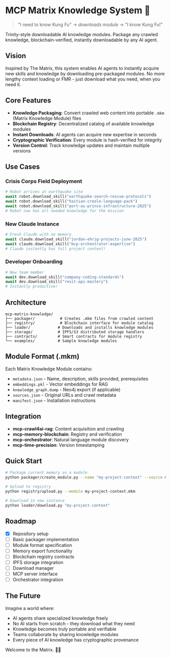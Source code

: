 # MCP Matrix Knowledge System 🥋

> "I need to know Kung Fu" → *downloads module* → "I know Kung Fu!"

Trinity-style downloadable AI knowledge modules. Package any crawled knowledge, blockchain-verified, instantly downloadable by any AI agent.

## Vision

Inspired by The Matrix, this system enables AI agents to instantly acquire new skills and knowledge by downloading pre-packaged modules. No more lengthy context loading or FMR - just download what you need, when you need it.

## Core Features

- **Knowledge Packaging**: Convert crawled web content into portable `.mkm` (Matrix Knowledge Module) files
- **Blockchain Registry**: Decentralized catalog of available knowledge modules
- **Instant Downloads**: AI agents can acquire new expertise in seconds
- **Cryptographic Verification**: Every module is hash-verified for integrity
- **Version Control**: Track knowledge updates and maintain multiple versions

## Use Cases

### Crisis Corps Field Deployment
```python
# Robot arrives at earthquake site
await robot.download_skill("earthquake-search-rescue-protocols")
await robot.download_skill("haitian-creole-language-pack")  
await robot.download_skill("port-au-prince-infrastructure-2025")
# Robot now has all needed knowledge for the mission
```

### New Claude Instance
```python
# Fresh Claude with no memory
await claude.download_skill("jordan-ehrig-projects-june-2025")
await claude.download_skill("mcp-orchestrator-expertise")
# Claude instantly has full project context!
```

### Developer Onboarding
```python
# New team member
await dev.download_skill("company-coding-standards")
await dev.download_skill("revit-api-mastery")
# Instantly productive!
```

## Architecture

```
mcp-matrix-knowledge/
├── packager/           # Creates .mkm files from crawled content
├── registry/           # Blockchain interface for module catalog
├── loader/            # Downloads and installs knowledge modules
├── storage/           # IPFS/S3 distributed storage handlers
├── contracts/         # Smart contracts for module registry
└── examples/          # Sample knowledge modules
```

## Module Format (.mkm)

Each Matrix Knowledge Module contains:
- `metadata.json` - Name, description, skills provided, prerequisites
- `embeddings.pkl` - Vector embeddings for RAG
- `knowledge_graph.dump` - Neo4j export (if applicable)
- `sources.json` - Original URLs and crawl metadata
- `manifest.json` - Installation instructions

## Integration

- **mcp-crawl4ai-rag**: Content acquisition and crawling
- **mcp-memory-blockchain**: Registry and verification
- **mcp-orchestrator**: Natural language module discovery
- **mcp-time-precision**: Version timestamping

## Quick Start

```bash
# Package current memory as a module
python packager/create_module.py --name "my-project-context" --source memory

# Upload to registry
python registry/upload.py --module my-project-context.mkm

# Download in new instance
python loader/download.py "my-project-context"
```

## Roadmap

- [x] Repository setup
- [ ] Basic packager implementation
- [ ] Module format specification
- [ ] Memory export functionality
- [ ] Blockchain registry contracts
- [ ] IPFS storage integration
- [ ] Download manager
- [ ] MCP server interface
- [ ] Orchestrator integration

## The Future

Imagine a world where:
- AI agents share specialized knowledge freely
- No AI starts from scratch - they download what they need
- Knowledge becomes truly portable and verifiable
- Teams collaborate by sharing knowledge modules
- Every piece of AI knowledge has cryptographic provenance

Welcome to the Matrix. 🔴💊